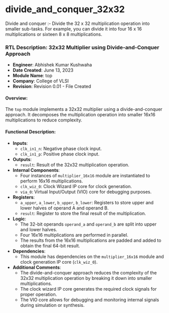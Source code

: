# divide_and_conquer_32x32
 Divide and conquer :- Divide the 32 x 32 multiplication operation into smaller sub-tasks. For example, you can divide it into four 16 x 16 multiplications or sixteen 8 x 8 multiplications.

 ### RTL Description: 32x32 Multiplier using Divide-and-Conquer Approach

- **Engineer**: Abhishek Kumar Kushwaha
- **Date Created**: June 13, 2023
- **Module Name**: top
- **Company**: College of VLSI
- **Revision**: Revision 0.01 - File Created

#### Overview:
The `top` module implements a 32x32 multiplier using a divide-and-conquer approach. It decomposes the multiplication operation into smaller 16x16 multiplications to reduce complexity.

#### Functional Description:
- **Inputs**: 
  - `clk_in1_n`: Negative phase clock input.
  - `clk_in1_p`: Positive phase clock input.
- **Outputs**:
  - `result`: Result of the 32x32 multiplication operation.
- **Internal Components**:
  - Four instances of `multiplier_16x16` module are instantiated to perform 16x16 multiplications.
  - `clk_wiz_0`: Clock Wizard IP core for clock generation.
  - `via_0`: Virtual Input/Output (VIO) core for debugging purposes.
- **Registers**:
  - `a_upper`, `a_lower`, `b_upper`, `b_lower`: Registers to store upper and lower halves of operand A and operand B.
  - `result`: Register to store the final result of the multiplication.
- **Logic**:
  - The 32-bit operands `operand_a` and `operand_b` are split into upper and lower halves.
  - Four 16x16 multiplications are performed in parallel.
  - The results from the 16x16 multiplications are padded and added to obtain the final 64-bit result.
- **Dependencies**:
  - This module has dependencies on the `multiplier_16x16` module and clock generation IP core (`clk_wiz_0`).
- **Additional Comments**:
  - The divide-and-conquer approach reduces the complexity of the 32x32 multiplication operation by breaking it down into smaller multiplications.
  - The clock wizard IP core generates the required clock signals for proper operation.
  - The VIO core allows for debugging and monitoring internal signals during simulation or synthesis.
